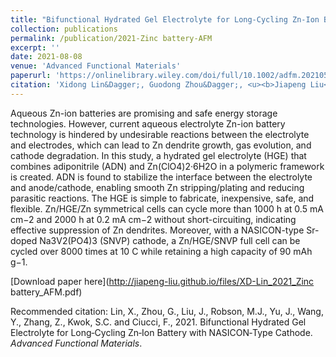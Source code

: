 ```yaml
---
title: "Bifunctional Hydrated Gel Electrolyte for Long‐Cycling Zn‐Ion Battery with NASICON‐Type Cathode"
collection: publications
permalink: /publication/2021-Zinc battery-AFM
excerpt: ''
date: 2021-08-08
venue: 'Advanced Functional Materials'
paperurl: 'https://onlinelibrary.wiley.com/doi/full/10.1002/adfm.202105717'
citation: 'Xidong Lin&Dagger;, Guodong Zhou&Dagger;, <u><b>Jiapeng Liu</b></u>&Dagger;, Matthew J Robson, Jing Yu, Yuhao Wang, Zhiqi Zhang, Stephen CT Kwok, and Francesco Ciucci*. (202q). &quot;Bifunctional Hydrated Gel Electrolyte for Long‐Cycling Zn‐Ion Battery with NASICON‐Type Cathode.&quot; <i><b>Advanced Functional Materials</b></i>.'
---
```

Aqueous Zn-ion batteries are promising and safe energy storage technologies. However, current aqueous electrolyte Zn-ion battery technology is hindered by undesirable reactions between the electrolyte and electrodes, which can lead to Zn dendrite growth, gas evolution, and cathode degradation. In this study, a hydrated gel electrolyte (HGE) that combines adiponitrile (ADN) and Zn(ClO4)2·6H2O in a polymeric framework is created. ADN is found to stabilize the interface between the electrolyte and anode/cathode, enabling smooth Zn stripping/plating and reducing parasitic reactions. The HGE is simple to fabricate, inexpensive, safe, and flexible. Zn/HGE/Zn symmetrical cells can cycle more than 1000 h at 0.5 mA cm−2 and 2000 h at 0.2 mA cm−2 without short-circuiting, indicating effective suppression of Zn dendrites. Moreover, with a NASICON-type Sr-doped Na3V2(PO4)3 (SNVP) cathode, a Zn/HGE/SNVP full cell can be cycled over 8000 times at 10 C while retaining a high capacity of 90 mAh g−1.

[Download paper here](http://jiapeng-liu.github.io/files/XD-Lin_2021_Zinc battery_AFM.pdf)

Recommended citation: Lin, X., Zhou, G., Liu, J., Robson, M.J., Yu, J., Wang, Y., Zhang, Z., Kwok, S.C. and Ciucci, F., 2021. Bifunctional Hydrated Gel Electrolyte for Long‐Cycling Zn‐Ion Battery with NASICON‐Type Cathode. <i>Advanced Functional Materials</i>.
